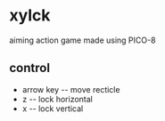 # xylck
aiming action game made using PICO-8
## control
* arrow key -- move recticle
* z -- lock horizontal
* x -- lock vertical
